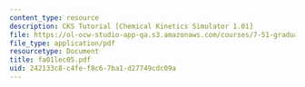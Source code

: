 ```yaml
---
content_type: resource
description: CKS Tutorial [Chemical Kinetics Simulator 1.01]
file: https://ol-ocw-studio-app-qa.s3.amazonaws.com/courses/7-51-graduate-biochemistry-fall-2001/242133c8c4fef8c67ba1d27749cdc09a_fa01lec05.pdf
file_type: application/pdf
resourcetype: Document
title: fa01lec05.pdf
uid: 242133c8-c4fe-f8c6-7ba1-d27749cdc09a
---
```

